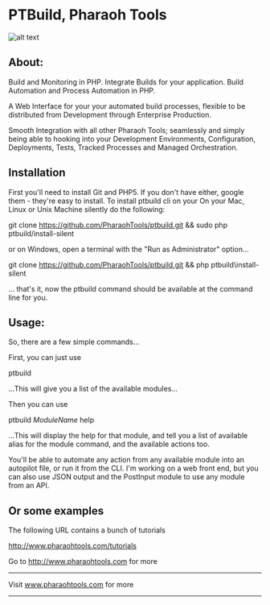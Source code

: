 # PTBuild, Pharaoh Tools
![alt text](http://www.pharaohtools.com/images/logo-pharaoh.png "Pharaoh Tools Logo")


## About:

Build and Monitoring in PHP. Integrate Builds for your application. Build Automation and Process Automation in PHP.

A Web Interface for your your automated build processes, flexible to be distributed from Development through
Enterprise Production.

Smooth Integration with all other Pharaoh Tools; seamlessly and simply being able to hooking into your Development
Environments, Configuration, Deployments, Tests, Tracked Processes and Managed Orchestration.

    
## Installation

First you'll need to install Git and PHP5. If you don't have either, google them - they're easy to install. To install
ptbuild cli on your On your Mac, Linux or  Unix Machine silently do the following:

git clone https://github.com/PharaohTools/ptbuild.git && sudo php ptbuild/install-silent

or on Windows, open a terminal with the "Run as Administrator" option...

git clone https://github.com/PharaohTools/ptbuild.git && php ptbuild\install-silent

... that's it, now the ptbuild command should be available at the command line for you.


## Usage:

So, there are a few simple commands...

First, you can just use

ptbuild

...This will give you a list of the available modules...

Then you can use

ptbuild *ModuleName* help

...This will display the help for that module, and tell you a list of available alias for the module command, and the
available actions too.

You'll be able to automate any action from any available module into an autopilot file, or run it from the CLI. I'm
working on a web front end, but you can also use JSON output and the PostInput module to use any module from an API.


## Or some examples

The following URL contains a bunch of tutorials

http://www.pharaohtools.com/tutorials

Go to http://www.pharaohtools.com for more

---------------------------------------
Visit www.pharaohtools.com for more
******************************